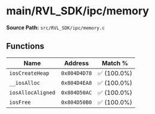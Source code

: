 # main/RVL_SDK/ipc/memory

**Source Path:** `src/RVL_SDK/ipc/memory.c`

## Functions

| Name | Address | Match % |
|------|---------|---------|
| `iosCreateHeap` | `0x804D4D78` | :white_check_mark: (100.0%) |
| `__iosAlloc` | `0x804D4EA8` | :white_check_mark: (100.0%) |
| `iosAllocAligned` | `0x804D50AC` | :white_check_mark: (100.0%) |
| `iosFree` | `0x804D50B0` | :white_check_mark: (100.0%) |